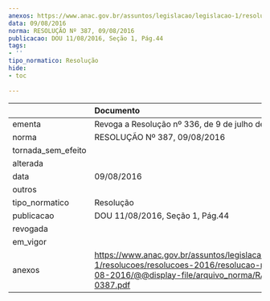 ```yaml
---
anexos: https://www.anac.gov.br/assuntos/legislacao/legislacao-1/resolucoes/resolucoes-2016/resolucao-no-387-09-08-2016/@@display-file/arquivo_norma/RA2016-0387.pdf
data: 09/08/2016
norma: RESOLUÇÃO Nº 387, 09/08/2016
publicacao: DOU 11/08/2016, Seção 1, Pág.44
tags:
- ''
tipo_normatico: Resolução
hide: 
- toc 
 
---
```


|                    | Documento                                                                                                                                                    |
|:-------------------|:-------------------------------------------------------------------------------------------------------------------------------------------------------------|
| ementa             | Revoga a Resolução nº 336, de 9 de julho de 2014.                                                                                                            |
| norma              | RESOLUÇÃO Nº 387, 09/08/2016                                                                                                                                 |
| tornada_sem_efeito |                                                                                                                                                              |
| alterada           |                                                                                                                                                              |
| data               | 09/08/2016                                                                                                                                                   |
| outros             |                                                                                                                                                              |
| tipo_normatico     | Resolução                                                                                                                                                    |
| publicacao         | DOU 11/08/2016, Seção 1, Pág.44                                                                                                                              |
| revogada           |                                                                                                                                                              |
| em_vigor           |                                                                                                                                                              |
| anexos             | https://www.anac.gov.br/assuntos/legislacao/legislacao-1/resolucoes/resolucoes-2016/resolucao-no-387-09-08-2016/@@display-file/arquivo_norma/RA2016-0387.pdf |